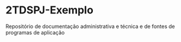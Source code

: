 # 2TDSPJ-Exemplo
Repositório de documentação administrativa e técnica e de fontes de programas de aplicação
